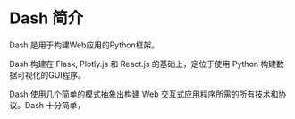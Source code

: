 # Dash 简介

Dash 是用于构建Web应用的Python框架。

Dash 构建在 Flask, Plotly.js 和 React.js 的基础上，定位于使用 Python 构建数据可视化的GUI程序。

Dash 使用几个简单的模式抽象出构建 Web 交互式应用程序所需的所有技术和协议。Dash 十分简单，

